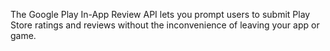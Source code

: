 The Google Play In-App Review API lets you prompt users to submit Play Store ratings and reviews without the inconvenience of leaving your app or game.